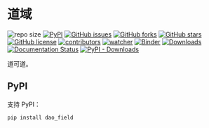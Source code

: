 # 道域

![repo size](https://img.shields.io/github/repo-size/xinetzone/DaoField.svg)
[![PyPI][pypi-badge]][pypi-link]
[![GitHub issues][issue-badge]][issue-link]
[![GitHub forks][fork-badge]][fork-link]
[![GitHub stars][star-badge]][star-link]
[![GitHub license][license-badge]][license-link]
[![contributors][contributor-badge]][contributor-link]
[![watcher][watcher-badge]][watcher-link]
[![Binder][binder-badge]][binder-link]
[![Downloads][download-badge]][download-link]
[![Documentation Status][status-badge]][status-link]
[![PyPI - Downloads][install-badge]][install-link]

道可道。

[pypi-badge]: https://img.shields.io/pypi/v/dao_field.svg
[pypi-link]: https://pypi.org/project/dao_field/
[issue-badge]: https://img.shields.io/github/issues/xinetzone/DaoField
[issue-link]: https://github.com/xinetzone/DaoField/issues
[fork-badge]: https://img.shields.io/github/forks/xinetzone/DaoField
[fork-link]: https://github.com/xinetzone/DaoField/network
[star-badge]: https://img.shields.io/github/stars/xinetzone/DaoField
[star-link]: https://github.com/xinetzone/DaoField/stargazers
[license-badge]: https://img.shields.io/github/license/xinetzone/DaoField
[license-link]: https://github.com/xinetzone/DaoField/LICENSE
[contributor-badge]: https://img.shields.io/github/contributors/xinetzone/DaoField
[contributor-link]: https://github.com/xinetzone/DaoField/contributors
[watcher-badge]: https://img.shields.io/github/watchers/xinetzone/DaoField
[watcher-link]: https://github.com/xinetzone/DaoField/watchers
[binder-badge]: https://mybinder.org/badge_logo.svg
[binder-link]: https://mybinder.org/v2/gh/xinetzone/DaoField/main
[install-badge]: https://img.shields.io/pypi/dw/dao_field?label=pypi%20installs
[install-link]: https://pypistats.org/packages/dao_field
[status-badge]: https://readthedocs.org/projects/dao_field/badge/?version=latest
[status-link]: https://daofield.readthedocs.io/zh-cn/latest/?badge=latest
[download-badge]: https://pepy.tech/badge/dao_field
[download-link]: https://pepy.tech/project/dao_field

## PyPI

支持 PyPI：

```sh
pip install dao_field
```

